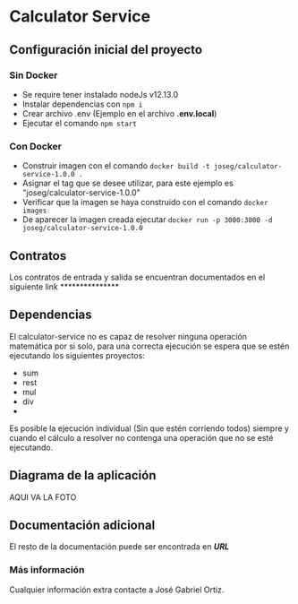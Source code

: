 # Calculator Service

## Configuración inicial del proyecto

### Sin Docker
- Se require tener instalado nodeJs v12.13.0
- Instalar dependencias con `npm i`
- Crear archivo .env (Ejemplo en el archivo **.env.local**)
- Ejecutar el comando `npm start`

### Con Docker 
- Construir imagen con el comando `docker build -t joseg/calculator-service-1.0.0 .`
- Asignar el tag que se desee utilizar, para este ejemplo es "joseg/calculator-service-1.0.0"
- Verificar que la imagen se haya construido con el comando `docker images`
- De aparecer la imagen creada ejecutar `docker run -p 3000:3000 -d joseg/calculator-service-1.0.0`


## Contratos

Los contratos de entrada y salida se encuentran documentados en el siguiente link   ***************


## Dependencias
El calculator-service no es capaz de resolver ninguna operación matemática por si solo, para una correcta ejecución se espera que se estén ejecutando los siguientes proyectos:

- sum
- rest
- mul
- div
- 
Es posible la ejecución individual (Sin que estén corriendo todos) siempre y cuando el cálculo a resolver no contenga una operación que no se esté ejecutando.

## Diagrama de la aplicación

AQUI VA LA FOTO

## Documentación adicional

El resto de la documentación puede ser encontrada en ***URL***


### Más información
Cualquier información extra contacte a José Gabriel Ortiz.




